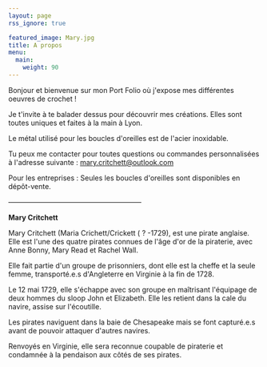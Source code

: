```yaml
---
layout: page
rss_ignore: true

featured_image: Mary.jpg
title: A propos
menu:
  main:
    weight: 90
---
```



Bonjour et bienvenue sur mon Port Folio où j'expose mes différentes oeuvres de crochet ! 

Je t'invite à te balader dessus pour découvrir mes créations. Elles sont toutes uniques et faites à la main à Lyon. 

Le métal utilisé pour les boucles d'oreilles est de l'acier inoxidable.

Tu peux me contacter pour toutes questions ou commandes personnalisées à l'adresse suivante : mary.critchett@outlook.com




Pour les entreprises : Seules les boucles d'oreilles sont disponibles en dépôt-vente. 




———————————————————

**Mary Critchett**


Mary Critchett (Maria Crichett/Crickett ( ? -1729), est une pirate anglaise. Elle est l'une des quatre pirates connues de l'âge d'or de la piraterie, avec Anne Bonny, Mary Read et Rachel Wall. 

Elle fait partie d'un groupe de prisonniers, dont elle est la cheffe et la seule femme, transporté.e.s d'Angleterre en Virginie à la fin de 1728.  


Le 12 mai 1729, elle s'échappe avec son groupe en maîtrisant l'équipage de deux hommes du sloop John et Elizabeth. Elle les retient dans la cale du navire, assise sur l'écoutille.

Les pirates naviguent dans la baie de Chesapeake mais se font capturé.e.s avant de pouvoir attaquer d'autres navires.

Renvoyés en Virginie, elle sera reconnue coupable de piraterie et condamnée à la pendaison aux côtés de ses pirates. 

